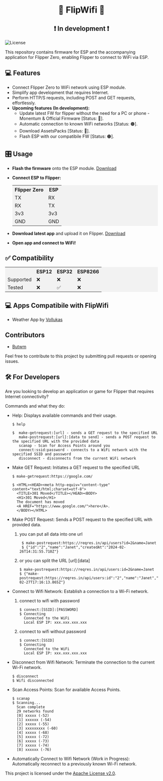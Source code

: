 <h1 align="center">🐬 FlipWifi 📶</h1>
<h2 align="center">❗ In development ❗</h2>

![License](https://img.shields.io/badge/license-Apache%202.0-blue)

This repository contains firmware for ESP and the accompanying application for Flipper Zero, enabling Flipper to connect to WiFi via ESP.

## 💻 Features

- Connect Flipper Zero to WiFi network using ESP module.
- Simplify app development that requires Internet.
- Perform HTTP/S requests, including POST and GET requests, effortlessly.
- **Upcoming features (In development):**
    - Update latest FW for flipper without the need for a PC or phone - Monentum & Official Firmware [Status: 🔴].
    - Automatic connection to known WiFi networks [Status: 🟠].
    - Download AssetsPacks [Status: 🔴].
    - Flash ESP with our compatibile FW [Status: 🟠].

## 🎛️ Usage

- **Flash the firmware** onto the ESP module. [Download](https://github.com/Butwm/FlipperZero-Wifi-App/releases)
- **Connect ESP to Flipper:**

    <table style="width:100%; background-color: #f2f2f2;">
      <tr>
        <th>Flipper Zero</th>
        <th>ESP</th>
      </tr>
      <tr>
        <td>TX</td>
        <td>RX</td>
      </tr>
      <tr>
        <td>RX</td>
        <td>TX</td>
      </tr>
      <tr>
        <td>3v3</td>
        <td>3v3</td>
      </tr>
        <tr>
        <td>GND</td>
        <td>GND</td>
      </tr>
    </table>

- **Download latest app** and upload it on Flipper. [Download](https://github.com/Butwm/FlipperZero-Wifi-App/releases)
- **Open app and connect to WiFi!**

## ✅ Compatibility 

<table style="width:100%; background-color: #f2f2f2;">
  <tr>
    <th></th>
    <th>ESP12</th>
    <th>ESP32</th>
    <th>ESP8266</th>
  </tr>
  <tr>
    <td>Supported</td>
    <td>❌</td>
    <td>❌</td>
    <td>❌</td>
  </tr>
  <tr>
    <td>Tested</td>
    <td>❌</td>
    <td>✅</td>
    <td>❌</td>
  </tr>
</table>

## 💻 Apps Compatibile with FlipWifi

- Weather App by [Vollukas](https://github.com/vollukas)

## Contributors

- [Butwm](https://www.github.com/Butwm)

Feel free to contribute to this project by submitting pull requests or opening issues.

## 🛠️ For Developers

Are you looking to develop an application or game for Flipper that requires Internet connectivity?

Commands and what they do:

 - Help: Displays available commands and their usage.

    ```
    $ help
    
    $  make-getrequest:[url] - sends a GET request to the specified URL
       make-postrequest:[url]:[data to send] - sends a POST request to the specified URL with the provided data
       scanap - Scan for Access Points around you
       connect:ssid:password - connects to a WiFi network with the specified SSID and password
       disconnect - disconnects from the current WiFi network
    ```

- Make GET Request: Initiates a GET request to the specified URL
    ```
    $ make-getrequest:https://google.com/
    
    $ <HTML><HEAD><meta http-equiv="content-type" content="text/html;charset=utf-8">
      <TITLE>301 Moved</TITLE></HEAD><BODY>
      <H1>301 Moved</H1>
      The document has moved
      <A HREF="https://www.google.com/">here</A>.
      </BODY></HTML>
    ```
- Make POST Request: Sends a POST request to the specified URL with provided data.
    1. you can put all data into one url
       ```
        $ make-postrequest:https://reqres.in/api/users?id=2&name=Janet
        $ {"id":"2","name":"Janet","createdAt":"2024-02-26T14:31:55.710Z"}
       ```
    2. or you can split the URL [url]:[data]
       ```
       $ make-postrequest:https://reqres.in/api/users:id=2&name=Janet
       $ {"make-postrequest:https://reqres.in/api/users:id":"2","name":"Janet","id":"396","createdAt":"2024-02-27T17:16:13.865Z"}
       ```
 - Connect to Wifi Network: Establish a connection to a Wi-Fi network.
    1. connect to wifi with password
       ```
       $ connect:[SSID]:[PASSWORD]
       $ Connecting
         Connected to the WiFi
         Local ESP IP: xxx.xxx.xxx.xxx
        ```
    2. connect to wifi without password
       ```
       $ connect:[SSID]
       $ Connecting
         Connected to the WiFi
         Local ESP IP: xxx.xxx.xxx.xxx
       ```
- Disconnect from Wifi Network: Terminate the connection to the current Wi-Fi network.
     ```
     $ disconnect
     $ Wifi disconnected
     ```
- Scan Access Points: Scan for available Access Points.
  ```
  $ scanap
  $ Scanning...
    Scan complete
    29 networks found
    [0] xxxxx (-52)
    [1] xxxxxx (-54)
    [2] xxxxx (-55)
    [3] xxxxxxxxx (-60)
    [4] xxxxx (-68)
    [5] xxxxx (-72)
    [6] xxxxx (-73)
    [7] xxxxx (-74)
    [8] xxxxxx (-76)
  ```

- Automatically Connect to Wifi Network (Work in Progress): Automatically reconnect to a previously known Wi-Fi network.
     
This project is licensed under the [Apache License v2.0](https://github.com/Butwm/FlipperZero-Wifi-App/blob/main/LICENSE).
